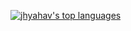 [![jhyahav's top languages](https://github-readme-stats.vercel.app/api/top-langs/?username=jhyahav&langs_count=10&layout=compact&theme=github_dark)](https://github-readme-stats.vercel.app/api/top-langs/?username=jhyahav&langs_count=10&layout=compact&theme=github_dark)
